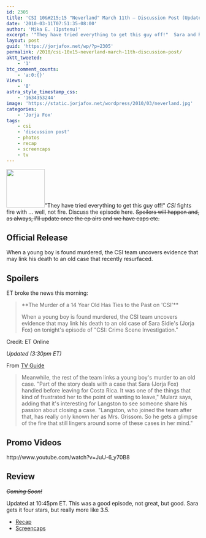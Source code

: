 ```yaml
---
id: 2305
title: 'CSI 10&#215;15 "Neverland" March 11th — Discussion Post (Updated)'
date: '2010-03-11T07:51:35-08:00'
author: 'Mika E. (Ipstenu)'
excerpt: '"They have tried everything to get this guy off!"  Sara and Ray in a fire? Must be March sweeps! <em>Updated at 10:45pm ET.</em>'
layout: post
guid: 'https://jorjafox.net/wp/?p=2305'
permalink: /2010/csi-10x15-neverland-march-11th-discussion-post/
aktt_tweeted:
    - '1'
btc_comment_counts:
    - 'a:0:{}'
Views:
    - '8'
astra_style_timestamp_css:
    - '1634353244'
image: 'https://static.jorjafox.net/wordpress/2010/03/neverland.jpg'
categories:
    - 'Jorja Fox'
tags:
    - csi
    - 'discussion post'
    - photos
    - recap
    - screencaps
    - tv
---
```


<img src="//static.jorjafox.net/wordpress/2010/03/neverland-100x100.jpg" alt="" title="unshockable" width="100" height="100" class="alignleft size-thumbnail wp-image-2290" />"They have tried everything to get this guy off!"  <em>CSI</em> fights fire with ... well, not fire.  Discuss the episode here. <del datetime="2010-03-12T03:39:32+00:00">Spoilers will happen and, as always, I'll update once the ep airs and we have caps etc.</del>

<h2>Official Release</h2>
When a young boy is found murdered, the CSI team uncovers evidence that may link his death to an old case that recently resurfaced.

<h2>Spoilers</h2>
ET broke the news this morning:
<blockquote>**The Murder of a 14 Year Old Has Ties to the Past on 'CSI'**

When a young boy is found murdered, the CSI team uncovers evidence that may link his death to an old case of Sara Sidle's (Jorja Fox) on tonight's episode of "CSI: Crime Scene Investigation." </blockquote>

Credit: ET Online

<em>Updated (3:30pm ET)</em>

From <a href="http://www.tvguide.com/News/CSI-Dr-Jekyll-1016161.aspx">TV Guide</a>

<blockquote>Meanwhile, the rest of the team links a young boy's murder to an old case. "Part of the story deals with a case that Sara (Jorja Fox) handled before leaving for Costa Rica. It was one of the things that kind of frustrated her to the point of wanting to leave," Mularz says, adding that it's interesting for Langston to see someone share his passion about closing a case. "Langston, who joined the team after that, has really only known her as Mrs. Grissom. So he gets a glimpse of the fire that still lingers around some of these cases in her mind."</blockquote>

<h2>Promo Videos</h2>
http://www.youtube.com/watch?v=JuU-6_y70B8

<h2>Review</h2>
<del datetime="2010-03-12T03:39:32+00:00"><em>Coming Soon!</em></del>

Updated at 10:45pm ET.  This was a good episode, not great, but good. Sara gets it four stars, but really more like 3.5.

<ul>
	<li><a href="https://jorjafox.net/wiki/Neverland">Recap</a></li>
	<li><a href="https://jorjafox.net/gallery/tv/csi/season10/neverland">Screencaps</a></li>
</ul>
